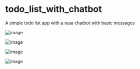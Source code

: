 # todo_list_with_chatbot
A simple todo list app with a rasa chatbot with basic messages

![image](https://user-images.githubusercontent.com/54587414/233329532-d480be88-d3ef-4065-8cce-41a0387370dd.png)

![image](https://user-images.githubusercontent.com/54587414/233330317-0002aaac-62f9-4715-a0d1-f45aaae1ee2d.png)

![image](https://user-images.githubusercontent.com/54587414/233330765-9bd1261e-e6de-4624-a0ee-8546fdfa53ee.png)

![image](https://user-images.githubusercontent.com/54587414/233330923-a4f39121-f760-48a0-92e6-08b217fd5450.png)
